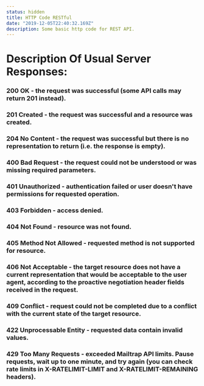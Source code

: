 ```yaml
---
status: hidden
title: HTTP Code RESTful
date: "2019-12-05T22:40:32.169Z"
description: Some basic http code for REST API.
---
```


# Description Of Usual Server Responses:
### 200 OK - the request was successful (some API calls may return 201 instead).
### 201 Created - the request was successful and a resource was created.
### 204 No Content - the request was successful but there is no representation to return (i.e. the response is empty).

### 400 Bad Request - the request could not be understood or was missing required parameters.
### 401 Unauthorized - authentication failed or user doesn't have permissions for requested operation.
### 403 Forbidden - access denied.
### 404 Not Found - resource was not found.
### 405 Method Not Allowed - requested method is not supported for resource.
### 406 Not Acceptable - the target resource does not have a current representation that would be acceptable to the user agent, according to the proactive negotiation header fields received in the request.
### 409 Conflict - request could not be completed due to a conflict with the current state of the target resource.
### 422 Unprocessable Entity - requested data contain invalid values.
### 429 Too Many Requests - exceeded Mailtrap API limits. Pause requests, wait up to one minute, and try again (you can check rate limits in X-RATELIMIT-LIMIT and X-RATELIMIT-REMAINING headers).
